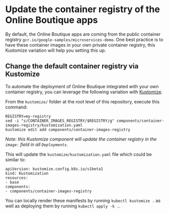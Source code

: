 # Update the container registry of the Online Boutique apps

By default, the Online Boutique apps are coming from the public container registry `gcr.io/google-samples/microservices-demo`. One best practice is to have these container images in your own private container registry, this Kustomize variation will help you setting this up.

## Change the default container registry via Kustomize

To automate the deployment of Online Boutique integrated with your own container registry, you can leverage the following variation with [Kustomize](../..).

From the `kustomize/` folder at the root level of this repository, execute this command:
```
REGISTRY=my-registry
sed -i "s/CONTAINER_IMAGES_REGISTRY/$REGISTRY/g" components/container-images-registry/kustomization.yaml
kustomize edit add components/container-images-registry
```
_Note: this Kustomize component will update the container registry in the `image:` field in all `Deployments`._

This will update the `kustomize/kustomization.yaml` file which could be similar to:
```
apiVersion: kustomize.config.k8s.io/v1beta1
kind: Kustomization
resources:
- base
components:
- components/container-images-registry
```

You can locally render these manifests by running `kubectl kustomize .` as well as deploying them by running `kubectl apply -k .`.

